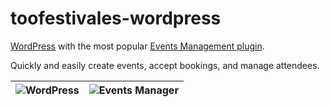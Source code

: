 # toofestivales-wordpress

[WordPress](https://wordpress.org/) with the most popular [Events Management plugin](http://wp-events-plugin.com/).

Quickly and easily create events, accept bookings, and manage attendees.

|![WordPress](https://3vdesignmedia.com/wp-content/uploads/2015/09/wordpress-logo1.png "WordPress")|![Events Manager](http://d1mkunav5pg7l3.cloudfront.net/wp-content/themes/wp-events-plugin/images/logo-header.png "Events Manager")|
| ------------- |:-------------:|
